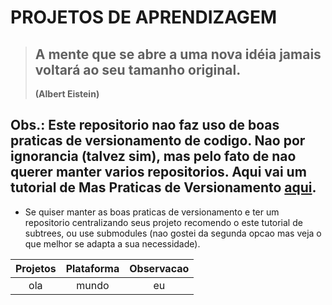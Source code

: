 # PROJETOS DE APRENDIZAGEM

> ## A mente que se abre a uma nova idéia jamais voltará ao seu tamanho original.
> **(Albert Eistein)**

## Obs.: Este repositorio nao faz uso de boas praticas de versionamento de codigo. Nao por ignorancia (talvez sim), mas pelo fato de nao querer manter varios repositorios. Aqui vai um tutorial de Mas Praticas de Versionamento [aqui](mas-praticas/README.md).

  - Se quiser manter as boas praticas de versionamento e ter um repositorio centralizando seus projeto recomendo o este tutorial de subtrees, ou use submodules (nao gostei da segunda opcao mas veja o que melhor se adapta a sua necessidade).

    

Projetos | Plataforma | Observacao
:---:|:---:|:---:
ola | mundo | eu
